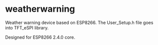# weatherwarning

Weather warning device based on ESP8266.
The User_Setup.h file goes into TFT_eSPI library.

Designed for ESP8266 2.4.0 core.